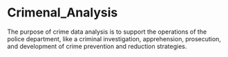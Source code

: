 # Crimenal_Analysis
 The purpose of crime data analysis is to support the operations of the police department, like a criminal investigation, apprehension, prosecution, and development of crime prevention and reduction strategies.
